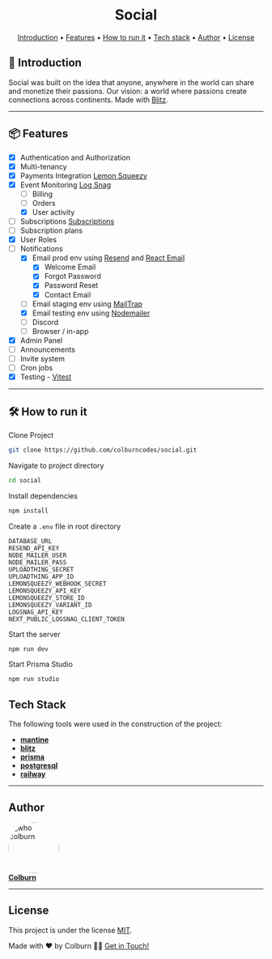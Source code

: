 <h1 align="center">
  Social
</h1>

<p align="center">
 <a href="#introduction">Introduction</a> •
 <a href="#features">Features</a> •
 <a href="#how-to">How to run it</a> •
 <a href="#tech-stack">Tech stack</a> •
 <a href="#author">Author</a> •
 <a href="#license">License</a>
</p>

## 📖 Introduction

Social was built on the idea that anyone, anywhere in the world can share
and monetize their passions. Our vision: a world where passions create connections across
continents.
Made with [Blitz](https://github.com/blitz-js/blitz).

---

## 📦 Features

- [x] Authentication and Authorization
- [x] Multi-tenancy
- [x] Payments Integration [Lemon Squeezy](https://docs.lemonsqueezy.com/api#test-mode)
- [x] Event Monitoring [Log Snag](https://logsnag.com/)
    - [ ] Billing
    - [ ] Orders
    - [x] User activity
- [ ] Subscriptions [Subscriptions](https://docs.lemonsqueezy.com/api/subscriptions)
- [ ] Subscription plans
- [x] User Roles
- [ ] Notifications
    - [x] Email prod env using [Resend](https://resend.com/) and [React Email](https://react.email/)
      - [x] Welcome Email 
      - [x] Forgot Password
      - [x] Password Reset
      - [x] Contact Email
    - [ ] Email staging env using [MailTrap](https://api-docs.mailtrap.io/docs/mailtrap-api-docs/5tjdeg9545058-mailtrap-api)
    - [x] Email testing env using [Nodemailer](https://nodemailer.com/about/)
    - [ ] Discord
    - [ ] Browser / in-app
- [x] Admin Panel
- [ ] Announcements
- [ ] Invite system
- [ ] Cron jobs
- [x] Testing - [Vitest](https://vitest.dev/)
---

## 🛠️ How to run it

Clone Project
```bash
git clone https://github.com/colburncodes/social.git
```
Navigate to project directory
```bash
cd social
```
Install dependencies
```bash
npm install
```
Create a `.env` file in root directory
```
DATABASE_URL
RESEND_API_KEY
NODE_MAILER_USER
NODE_MAILER_PASS
UPLOADTHING_SECRET
UPLOADTHING_APP_ID
LEMONSQUEEZY_WEBHOOK_SECRET
LEMONSQUEEZY_API_KEY
LEMONSQUEEZY_STORE_ID
LEMONSQUEEZY_VARIANT_ID
LOGSNAG_API_KEY
NEXT_PUBLIC_LOGSNAG_CLIENT_TOKEN
```
Start the server
```bash
npm run dev
```
Start Prisma Studio
```bash
npm run studio
```

## Tech Stack

The following tools were used in the construction of the project:

- **[mantine](https://ui.mantine.dev/)**
- **[blitz](https://github.com/blitz-js/blitz)**
- **[prisma](https://www.prisma.io/nextjs)**
- **[postgresql](https://www.postgresql.org/)**
- **[railway](https://railway.app/)**

---

## Author

<a href="https://www.whocolburn.com">
  <img style="border-radius: 50%;" src="https://avatars.githubusercontent.com/u/71975541?v=4" width="100px;" alt="who colburn"/>
  <br />
  <b>Colburn</b>
</a>
 <br />

---

## License

This project is under the license [MIT](./LICENSE).

Made with ❤ by Colburn 👋🏽 [Get in Touch!](mailto:hello@whocolburn.com)
